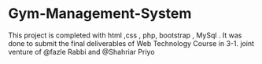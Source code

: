 # Gym-Management-System
This project is completed with html ,css , php, bootstrap , MySql . It was done to submit the final deliverables of Web Technology Course in 3-1.  joint venture of @fazle Rabbi and @Shahriar Priyo
